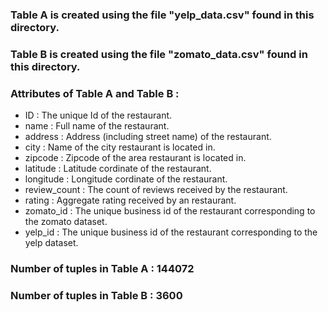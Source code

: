 ### Table A is created using the file "yelp_data.csv" found in this directory.
### Table B is created using the file "zomato_data.csv" found in this directory.

### Attributes of Table A and Table B :
- ID : The unique Id of the restaurant.
- name : Full name of the restaurant.
- address : Address (including street name) of the restaurant.
- city : Name of the city restaurant is located in.
- zipcode : Zipcode of the area restaurant is located in.
- latitude : Latitude cordinate of the restaurant.
- longitude : Longitude cordinate of the restaurant. 
- review_count : The count of reviews received by the restaurant.
- rating : Aggregate rating received by an restaurant.
- zomato_id : The unique business id of the restaurant corresponding to the zomato dataset.
- yelp_id : The unique business id of the restaurant corresponding to the yelp dataset.

### Number of tuples in Table A : 144072
### Number of tuples in Table B : 3600
